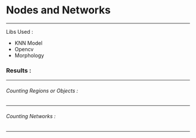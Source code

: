 # Nodes and Networks
---

Libs Used :

- KNN Model
- Opencv
- Morphology


### Results :
---

###### Counting Regions or Objects :
---

<!-- ![Regions](region_count.gif) -->

###### Counting Networks :
---

<!-- ![Network](network_cv.gif) -->